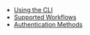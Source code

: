 * [Using the CLI](using_the_cli.md)
* [Supported Workflows](supported_workflows.md)
* [Authentication Methods](authentication.md)
